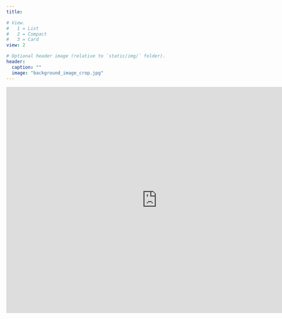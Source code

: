 ```yaml
---
title:

# View.
#   1 = List
#   2 = Compact
#   3 = Card
view: 2

# Optional header image (relative to `static/img/` folder).
header:
  caption: ""
  image: "background_image_crop.jpg"
---
```


<iframe src="https://calendar.google.com/calendar/embed?src=sorbaathens%40gmail.com&ctz=America%2FNew_York" style="border: 0" width="800" height="600" frameborder="0" scrolling="no"></iframe>
